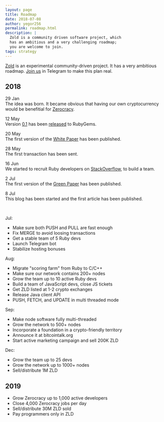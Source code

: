 ```yaml
---
layout: page
title: Roadmap
date: 2018-07-08
author: yegor256
permalink: roadmap.html
description: |
  Zold is a community driven software project, which
  has an ambitious and a very challenging roadmap;
  you are welcome to join.
tags: strategy
---
```


[Zold](https://www.zold.io) is an experimental community-driven project.
It has a very ambitious roadmap.
[Join us](https://t.me/zold_io) in Telegram to make this plan real.

<!--more-->

## 2018

29 Jan<br/>
The idea was born.
It became obvious that having our own cryptocurrency would be benefitial for [Zerocracy](https://www.zerocracy.com).

12 May<br/>
Version [0.1](https://github.com/zold-io/zold/tree/0.1) has been
[released](https://rubygems.org/gems/zold/versions/0.1) to RubyGems.

20 May<br/>
The first version of the [White Paper](https://papers.zold.io/wp.pdf) has been published.

28 May<br/>
The first transaction has been sent.

16 Jun<br/>
We started to recruit Ruby developers on [StackOverflow](https://stackoverflow.com/jobs/194602/brave-ruby-developer-for-a-new-cryptocurrency-zerocracy),
to build a team.

2 Jul<br/>
The first version of the [Green Paper](https://papers.zold.io/green-paper.pdf) has been published.

8 Jul<br/>
This blog has been started and the first article has been published.

<br/>

Jul:

  * Make sure both PUSH and PULL are fast enough
  * Fix MERGE to avoid loosing transactions
  * Get a stable team of 5 Ruby devs
  * Launch Telegram bot
  * Stabilize hosting bonuses

Aug:

  * Migrate "scoring farm" from Ruby to C/C++
  * Make sure our network contains 200+ nodes
  * Grow the team up to 10 active Ruby devs
  * Build a team of JavaScript devs, close JS tickets
  * Get ZLD listed at 1-2 crypto exchanges
  * Release Java client API
  * PUSH, FETCH, and UPDATE in multi threaded mode

Sep:

  * Make node software fully multi-threaded
  * Grow the network to 500+ nodes
  * Incorporate a foundation in a crypto-friendly territory
  * Announce it at bitcointalk.org
  * Start active marketing campaign and sell 200K ZLD

Dec:

  * Grow the team up to 25 devs
  * Grow the network up to 1000+ nodes
  * Sell/distribute 1M ZLD

## 2019

  * Grow Zerocracy up to 1,000 active developers
  * Close 4,000 Zerocracy jobs per day
  * Sell/distribute 30M ZLD sold
  * Pay programmers only in ZLD
